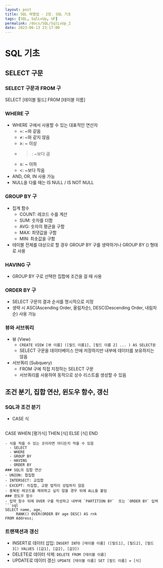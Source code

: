 ```yaml
---
layout: post
title: SQL 레벨업 - 2장. SQL 기초
tags: [SQL, SqlLvUp, UF]
permalink: /docs/SQL/SqlLvUp_2
date: 2023-06-13 23:17:00
---
```

# SQL 기초
## SELECT 구문
### SELECT 구문과 FROM 구
SELECT [테이블 필드] FROM [테이블 이름]
### WHERE 구
 - WHERE 구에서 사용할 수 있는 대표적인 연산자
   - =: ~와 같음
   - ≠: ~와 같지 않음
   - ≥: ~ 이상
   - >: ~보다 큼
   - ≤: ~ 이하
   - <: ~보다 작음
 - AND, OR, IN 사용 가능
 - NULL을 다룰 때는 IS NULL / IS NOT NULL
### GROUP BY 구
- 집계 함수
  - COUNT: 레코드 수를 계산
  - SUM: 숫자를 더함
  - AVG: 숫자의 평균을 구함
  - MAX: 최댓값을 구함
  - MIN: 최솟값을 구함
- 테이블 전체를 대상으로 할 경우 GROUP BY 구를 생략하거나 GROUP BY () 형태로 사용
### HAVING 구
- GROUP BY 구로 선택한 집합에 조건을 걸 때 사용
### ORDER BY 구
- SELECT 구문의 결과 순서를 명시적으로 지정
- 생략 시 ASC(Ascending Order, 올림차순), DESC(Descending Order, 내림차순) 사용 가능
### 뷰와 서브쿼리
- 뷰 (View)
  - `CREATE VIEW [뷰 이름] ([필드 이름1], [필드 이름 2] ... ) AS SELECT문`
  - SELECT 구문을 데이터베이스 안에 저장하지만 내부에 데이터를 보유하지는 않음
- 서브쿼리 (Subquery)
  - FROM 구에 직접 지정하는 SELECT 구문
  - 서브쿼리를 사용하여 동적으로 상수 리스트를 생성할 수 있음
## 조건 분기, 집합 연산, 윈도우 함수, 갱신
### SQL과 조건 분기
- CASE 식
  ```sql
CASE WHEN [평가식] THEN [식]
     ELSE [식]
END
  ```
  - 식을 적을 수 있는 곳이라면 어디든지 적을 수 있음
    - SELECT
    - WHERE
    - GROUP BY
    - HAVING
    - ORDER BY
### SQL의 집합 연산
- UNION: 합집합
- INTERSECT: 교집합
- EXCEPT: 차집합, 교환 법칙이 성립하지 않음
- 중복된 레코드를 제외하고 싶지 않을 경우 뒤에 ALL을 붙임
### 윈도우 함수
- 집약 함수 뒤에 OVER 구를 작성하고 내부에 `PARTITION BY`  또는 `ORDER BY` 입력
  ```sql
SELECT name, age,
       RANK() OVER(ORDER BY age DESC) AS rnk
FROM Address;
  ```
### 트랜잭션과 갱신
- INSERT로 데이터 삽입: `INSERT INTO [테이블 이름] ([필드1], [필드2], [필드3]) VALUES ([값1], [값2], [값3])`
- DELETE로 데이터 삭제: `DELETE FROM [테이블 이름]`
- UPDATE로 데이터 갱신: `UPDATE [테이블 이름] SET [필드 이름] = [식]`